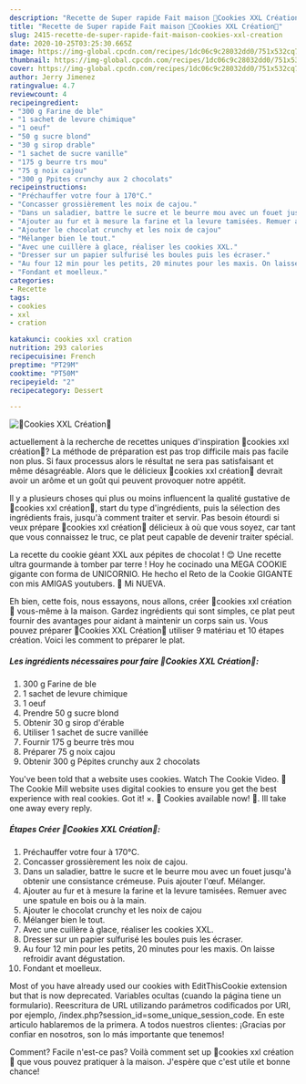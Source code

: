 ```yaml
---
description: "Recette de Super rapide Fait maison 🍪Cookies XXL Création🍪"
title: "Recette de Super rapide Fait maison 🍪Cookies XXL Création🍪"
slug: 2415-recette-de-super-rapide-fait-maison-cookies-xxl-creation
date: 2020-10-25T03:25:30.665Z
image: https://img-global.cpcdn.com/recipes/1dc06c9c28032dd0/751x532cq70/🍪cookies-xxl-creation🍪-photo-principale-de-la-recette.jpg
thumbnail: https://img-global.cpcdn.com/recipes/1dc06c9c28032dd0/751x532cq70/🍪cookies-xxl-creation🍪-photo-principale-de-la-recette.jpg
cover: https://img-global.cpcdn.com/recipes/1dc06c9c28032dd0/751x532cq70/🍪cookies-xxl-creation🍪-photo-principale-de-la-recette.jpg
author: Jerry Jimenez
ratingvalue: 4.7
reviewcount: 4
recipeingredient:
- "300 g Farine de ble"
- "1 sachet de levure chimique"
- "1 oeuf"
- "50 g sucre blond"
- "30 g sirop drable"
- "1 sachet de sucre vanille"
- "175 g beurre trs mou"
- "75 g noix cajou"
- "300 g Ppites crunchy aux 2 chocolats"
recipeinstructions:
- "Préchauffer votre four à 170°C."
- "Concasser grossièrement les noix de cajou."
- "Dans un saladier, battre le sucre et le beurre mou avec un fouet jusqu&#39;à obtenir une consistance crémeuse. Puis ajouter l&#39;œuf. Mélanger."
- "Ajouter au fur et à mesure la farine et la levure tamisées. Remuer avec une spatule en bois ou à la main."
- "Ajouter le chocolat crunchy et les noix de cajou"
- "Mélanger bien le tout."
- "Avec une cuillère à glace, réaliser les cookies XXL."
- "Dresser sur un papier sulfurisé les boules puis les écraser."
- "Au four 12 min pour les petits, 20 minutes pour les maxis. On laisse refroidir avant dégustation."
- "Fondant et moelleux."
categories:
- Recette
tags:
- cookies
- xxl
- cration

katakunci: cookies xxl cration 
nutrition: 293 calories
recipecuisine: French
preptime: "PT29M"
cooktime: "PT50M"
recipeyield: "2"
recipecategory: Dessert

---
```



![🍪Cookies XXL Création🍪](https://img-global.cpcdn.com/recipes/1dc06c9c28032dd0/751x532cq70/🍪cookies-xxl-creation🍪-photo-principale-de-la-recette.jpg)

actuellement à la recherche de recettes uniques d'inspiration 🍪cookies xxl création🍪? La méthode de préparation est pas trop difficile mais pas facile non plus. Si faux processus alors le résultat ne sera pas satisfaisant et même désagréable. Alors que le délicieux 🍪cookies xxl création🍪 devrait avoir un arôme et un goût qui peuvent provoquer notre appétit.

Il y a plusieurs choses qui plus ou moins influencent la qualité gustative de 🍪cookies xxl création🍪, start du type d'ingrédients, puis la sélection des ingrédients frais, jusqu'à comment traiter et servir. Pas besoin étourdi si veux prépare 🍪cookies xxl création🍪 délicieux à où que vous soyez, car tant que vous connaissez le truc, ce plat peut capable de devenir traiter spécial.

La recette du cookie géant XXL aux pépites de chocolat ! 😊 Une recette ultra gourmande à tomber par terre ! Hoy he cocinado una MEGA COOKIE gigante con forma de UNICORNIO. He hecho el Reto de la Cookie GIGANTE con mis AMIGAS youtubers. 💜 Mi NUEVA.


Eh bien, cette fois, nous essayons, nous allons, créer 🍪cookies xxl création🍪 vous-même à la maison. Gardez ingrédients qui sont simples, ce plat peut fournir des avantages pour aidant à maintenir un corps sain us. Vous pouvez préparer 🍪Cookies XXL Création🍪 utiliser 9 matériau et 10 étapes création. Voici les comment to préparer le plat.

<!--inarticleads1-->

##### Les ingrédients nécessaires pour faire 🍪Cookies XXL Création🍪:

1.  300 g Farine de ble
1.  1 sachet de levure chimique
1.  1 oeuf
1. Prendre 50 g sucre blond
1. Obtenir 30 g sirop d&#39;érable
1. Utiliser 1 sachet de sucre vanillée
1. Fournir 175 g beurre très mou
1. Préparer 75 g noix cajou
1. Obtenir 300 g Pépites crunchy aux 2 chocolats


You&#39;ve been told that a website uses cookies. Watch The Cookie Video. 🍪The Cookie Mill website uses digital cookies to ensure you get the best experience with real cookies. Got it! ×. 🍪 Cookies available now! 🍪. Ill take one away every reply. 

<!--inarticleads2-->

##### Étapes Créer 🍪Cookies XXL Création🍪:

1. Préchauffer votre four à 170°C.
1. Concasser grossièrement les noix de cajou.
1. Dans un saladier, battre le sucre et le beurre mou avec un fouet jusqu&#39;à obtenir une consistance crémeuse. Puis ajouter l&#39;œuf. Mélanger.
1. Ajouter au fur et à mesure la farine et la levure tamisées. Remuer avec une spatule en bois ou à la main.
1. Ajouter le chocolat crunchy et les noix de cajou
1. Mélanger bien le tout.
1. Avec une cuillère à glace, réaliser les cookies XXL.
1. Dresser sur un papier sulfurisé les boules puis les écraser.
1. Au four 12 min pour les petits, 20 minutes pour les maxis. On laisse refroidir avant dégustation.
1. Fondant et moelleux.


Most of you have already used our cookies with EditThisCookie extension but that is now deprecated. Variables ocultas (cuando la página tiene un formulario). Reescritura de URL utilizando parámetros codificados por URI, por ejemplo, /index.php?session_id=some_unique_session_code. En este articulo hablaremos de la primera. A todos nuestros clientes: ¡Gracias por confiar en nosotros, son lo más importante que tenemos! 


Comment? Facile n'est-ce pas? Voilà comment set up 🍪cookies xxl création🍪 que vous pouvez pratiquer à la maison. J'espère que c'est utile et bonne chance!
